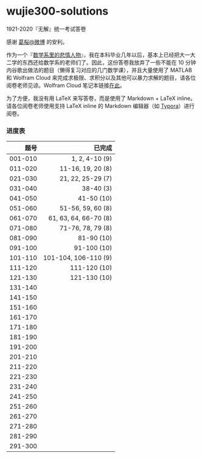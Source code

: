 # wujie300-solutions
1921-2020『无解』统一考试答卷



感谢 [葛桜@微博](https://weibo.com/u/5744632120) 的安利。

作为一个『[数学系里的悲情人物](https://www.douban.com/group/topic/35353582/)』，我在本科毕业几年以后，基本上已经把大一大二学的东西还给数学系的老师们了。因此，这份答卷我放弃了一些不能在 10 分钟内谷歌出做法的题目（懒得复习对应的几门数学课），并且大量使用了 MATLAB 和 Wolfram Cloud 来完成求极限、求积分以及其他可以暴力求解的题目，请各位阅卷老师见谅。Wolfram Cloud 笔记本链接[在此](https://www.wolframcloud.com/obj/b87f8661-45cd-44f3-b789-333b46ee1df0)。

为了方便，我没有用 LaTeX 来写答卷，而是使用了 Markdown + LaTeX inline。请各位阅卷老师使用支持 LaTeX inline 的 Markdown 编辑器（如 [Typora](https://typora.io/)）进行阅卷。



### 进度表

|    题号 |                已完成 |
| ------: | --------------------: |
| 001-010 |        1, 2, 4-10 (9) |
| 011-020 |     11-16, 19, 20 (8) |
| 021-030 |     21, 22, 25-29 (7) |
| 031-040 |             38-40 (3) |
| 041-050 |            41-50 (10) |
| 051-060 |     51-56, 59, 60 (8) |
| 061-070 | 61, 63, 64, 66-70 (8) |
| 071-080 |     71-76, 78, 79 (8) |
| 081-090 |            81-90 (10) |
| 091-100 |           91-100 (10) |
| 101-110 |  101-104, 106-110 (9) |
| 111-120 |          111-120 (10) |
| 121-130 |          121-130 (10) |
| 131-140 |                       |
| 141-150 |                       |
| 151-160 |                       |
| 161-170 |                       |
| 171-180 |                       |
| 181-190 |                       |
| 191-200 |                       |
| 201-210 |                       |
| 211-220 |                       |
| 221-230 |                       |
| 231-240 |                       |
| 241-250 |                       |
| 251-260 |                       |
| 261-270 |                       |
| 271-280 |                       |
| 281-290 |                       |
| 291-300 |                       |

